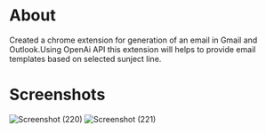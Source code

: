 # About
Created a chrome extension for generation of an email in Gmail and Outlook.Using OpenAi API this extension will helps to provide email templates based on selected sunject line. 

# Screenshots

![Screenshot (220)](https://github.com/vaishnavi1410patil/EmailExtension/assets/103851634/0e804a14-0f75-462f-be72-f0f361b3ef42)
![Screenshot (221)](https://github.com/vaishnavi1410patil/EmailExtension/assets/103851634/02a50516-27d0-4951-a70a-993cea632575)
